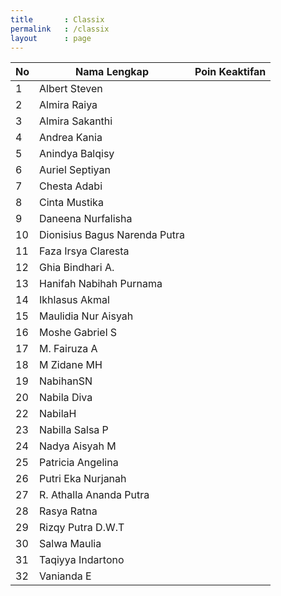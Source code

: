 ```yaml
---
title		: Classix
permalink	: /classix
layout		: page
---
```


| No	| Nama Lengkap			| Poin Keaktifan |
| ---  	| ----------- 	  		| -------------- |
| 1 	| Albert Steven	  		|  |
| 2 	| Almira Raiya  		|  |
| 3 	| Almira Sakanthi	  		|  |
| 4 	| Andrea Kania	  		|  |
| 5 	| Anindya Balqisy	  		|  |
| 6 	| Auriel Septiyan	  		|  |
| 7 	| Chesta Adabi	  		|  |
| 8 	| Cinta Mustika				|  |
| 9 	| Daneena Nurfalisha	  		|  |
| 10 	| Dionisius Bagus Narenda Putra  		|  |
| 11	| Faza Irsya Claresta  		|  |
| 12	| Ghia Bindhari A.  		|  |
| 13	| Hanifah Nabihah Purnama  		|  |
| 14	| Ikhlasus Akmal	  		|  |
| 15	| Maulidia Nur Aisyah	  		|  |
| 16 	| Moshe Gabriel S	  		|  |
| 17	| M. Fairuza A	  		|  |
| 18	| M Zidane MH	  		|  |
| 19 	| NabihanSN  		|  |
| 20	| Nabila Diva	  		|  |
| 22	| NabilaH	  		|  |
| 23	| Nabilla Salsa P	  		|  |
| 24	| Nadya Aisyah M	  		|  |
| 25 	| Patricia Angelina	  		|  |
| 26	| Putri Eka Nurjanah	  		|  |
| 27	| R. Athalla Ananda Putra	  		|  |
| 28	| Rasya Ratna	  		|  |
| 29	| Rizqy Putra D.W.T	  		|  |
| 30	| Salwa Maulia	  		|  |
| 31	| Taqiyya Indartono	  		|  |
| 32	| Vanianda E	  		|  |
